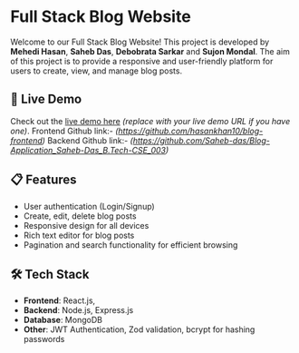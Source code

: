 # Full Stack Blog Website

Welcome to our Full Stack Blog Website! This project is developed by **Mehedi Hasan**, **Saheb Das**, **Debobrata Sarkar** and **Sujon Mondal**.
The aim of this project is to provide a responsive and user-friendly platform for users to create, view, and manage blog posts.

## 🚀 Live Demo
Check out the [live demo here](#) *(replace with your live demo URL if you have one)*.
Frontend Github link:-  *(https://github.com/hasankhan10/blog-frontend)*
Backend Github link:-  *(https://github.com/Saheb-das/Blog-Application_Saheb-Das_B.Tech-CSE_003)*

## 📋 Features
- User authentication (Login/Signup)
- Create, edit, delete blog posts
- Responsive design for all devices
- Rich text editor for blog posts
- Pagination and search functionality for efficient browsing

## 🛠️ Tech Stack
- **Frontend**: React.js,
- **Backend**: Node.js, Express.js
- **Database**: MongoDB
- **Other**: JWT Authentication, Zod validation, bcrypt for hashing passwords

